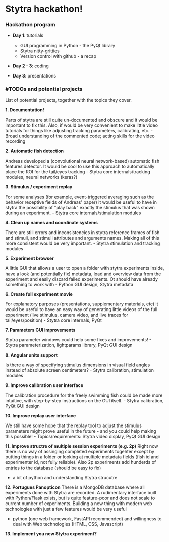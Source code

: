 # Stytra hackathon!

### Hackathon program

- **Day 1**: tutorials
  - GUI programming in Python - the PyQt library
  - Stytra nitty-gritties
  - Version control with github - a recap
 
 - **Day 2 - 3**: coding
 
 - **Day 3**: presentations
 


### #TODOs and potential projects

List of potential projects, together with the topics they cover.

**1. Documentation!**
   
   Parts of stytra are still quite un-documented and obscure and it would be important to fix this. Also, if would be very convenient to make little video tutorials for things like adjusting tracking parameters, calibrating, etc.
    - Broad understanding of the commented code; acting skills for the video recording
    
**2. Automatic fish detection**

   Andreas developed a (convolutional neural network-based) automatic fish features detector. It would be cool to use this approach to automatically place the ROI for the tail/eyes tracking
    - Stytra core internals/tracking modules, neural networks (keras?)
    
**3. Stimulus / experiment replay**

   For some analyses (for example, event-triggered averaging such as the behavior receptive fields of Andreas' paper) it would be useful to have in stytra the possibility of "play back" exactly the stimulus that was shown during an experiment.
    - Stytra core internals/stimulation modules

**4. Clean up names and coordinate systems**

   There are still errors and inconsistencies in stytra reference frames of fish and stimuli, and stimuli attributes and arguments names. Making all of this more consistent would be very important.
    - Stytra stimulation and tracking modules

**5. Experiment browser**

   A little GUI that allows a user to open a folder with stytra experiments inside, have a look (and potentially fix) metadata,  load and overview data from the experiment and easily discard failed experiments. Ot should have already something to work with
    - Python GUI design, Stytra metadata

**6. Create full experiment movie**

   For explanatory purposes (presentations, supplementary materials, etc) it would be useful to have an easy way of generating little videos of the full experiment (live stimulus, camera video, and live traces for tail/eyes/position)
    - Stytra core internals, PyQt 

**7. Parameters GUI improvements**

   Stytra parameter windows could help some fixes and improvements!
    - Stytra parameterization, lightparams library, PyQt GUI design

**8. Angular units support**

   Is there a way of specifying stimulus dimensions in visual field angles instead of absolute screen centimeters? 
    - Stytra calibration, stimulation modules

**9. Improve calibration user interface**

   The calibration procedure for the freely swimming fish could be made more intuitive, with step-by-step instructions on the GUI itself.
    - Stytra calibration, PyQt GUI design

**10. Improve replay user interface**
   
   We still have some hope that the replay tool to adjust the stimulus parameters might prove useful in the future - and you could help making this possible!
    - Topics/requirements: Stytra video display, PyQt GUI design
    
**11. Improve structre of multiple session experiments (e.g. 2p)**
  Right now there is no way of assinging completed experiments togehter except by putting things in a folder or looking at multiple metadata fields (fish id and experimenter id, not fully reliable). Also 2p experiments add hunderds of entries to the database (should be easy to fix)
  - a bit of python and understanding Stytra strucutre
  
**12. Portugues Panopticon**
  There is a MongoDB database where all experiments done with Stytra are recorded. A rudimentary interface built with Python/Flask exists, but is quite feature-poor and does not scale to current number of experiments. Building a new thing with modern web technologies with just a few features would be very useful
  - python (one web framework, FastAPI recommended) and willingness to deal with Web technologies (HTML, CSS, Javascript)
  
**13. Implement you new Stytra experiment?**

